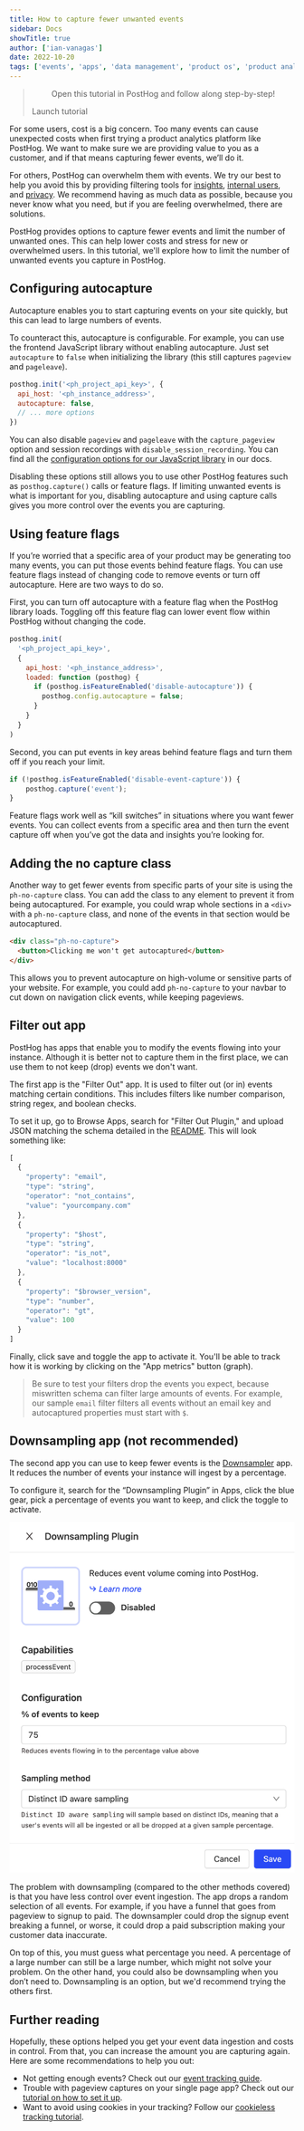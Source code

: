 ```yaml
---
title: How to capture fewer unwanted events
sidebar: Docs
showTitle: true
author: ['ian-vanagas']
date: 2022-10-20
tags: ['events', 'apps', 'data management', 'product os', 'product analytics']
---
```


> <p align="center">Open this tutorial in PostHog and follow along step-by-step!</p> <CallToAction href="https://app.posthog.com/#panel=docs:/tutorials/fewer-unwanted-events" size="sm" className="mt-auto self-start sm:w-auto !w-full">Launch tutorial</CallToAction>

For some users, cost is a big concern. Too many events can cause unexpected costs when first trying a product analytics platform like PostHog. We want to make sure we are providing value to you as a customer, and if that means capturing fewer events, we’ll do it.

For others, PostHog can overwhelm them with events. We try our best to help you avoid this by providing filtering tools for [insights](/manual/insights), [internal users](/tutorials/filter-internal-users), and [privacy](/tutorials/property-filter). We recommend having as much data as possible, because you never know what you need, but if you are feeling overwhelmed, there are solutions.

PostHog provides options to capture fewer events and limit the number of unwanted ones. This can help lower costs and stress for new or overwhelmed users. In this tutorial, we'll explore how to limit the number of unwanted events you capture in PostHog. 

## Configuring autocapture

Autocapture enables you to start capturing events on your site quickly, but this can lead to large numbers of events. 

To counteract this, autocapture is configurable. For example, you can use the frontend JavaScript library without enabling autocapture. Just set `autocapture` to `false` when initializing the library (this still captures `pageview` and `pageleave`).

```js
posthog.init('<ph_project_api_key>', {
  api_host: '<ph_instance_address>',
  autocapture: false,
  // ... more options
})
```

You can also disable `pageview` and `pageleave` with the `capture_pageview` option and session recordings with `disable_session_recording`. You can find all the [configuration options for our JavaScript library](/docs/integrate/client/js#config) in our docs.

Disabling these options still allows you to use other PostHog features such as `posthog.capture()` calls or feature flags. If limiting unwanted events is what is important for you, disabling autocapture and using capture calls gives you more control over the events you are capturing. 

## Using feature flags

If you’re worried that a specific area of your product may be generating too many events, you can put those events behind feature flags. You can use feature flags instead of changing code to remove events or turn off autocapture. Here are two ways to do so.

First, you can turn off autocapture with a feature flag when the PostHog library loads. Toggling off this feature flag can lower event flow within PostHog without changing the code.

```js
posthog.init(
  '<ph_project_api_key>',
  { 
    api_host: '<ph_instance_address>',
    loaded: function (posthog) {
      if (posthog.isFeatureEnabled('disable-autocapture')) {
        posthog.config.autocapture = false;
      }
    }
  }
)
```

Second, you can put events in key areas behind feature flags and turn them off if you reach your limit.

```js
if (!posthog.isFeatureEnabled('disable-event-capture')) {
	posthog.capture('event');
}
```

Feature flags work well as “kill switches” in situations where you want fewer events. You can collect events from a specific area and then turn the event capture off when you’ve got the data and insights you’re looking for.

## Adding the no capture class

Another way to get fewer events from specific parts of your site is using the `ph-no-capture` class. You can add the class to any element to prevent it from being autocaptured. For example, you could wrap whole sections in a `<div>` with a `ph-no-capture` class, and none of the events in that section would be autocaptured.

```html
<div class="ph-no-capture">
  <button>Clicking me won't get autocaptured</button>
</div>
```

This allows you to prevent autocapture on high-volume or sensitive parts of your website. For example, you could add `ph-no-capture` to your navbar to cut down on navigation click events, while keeping pageviews. 

## Filter out app

PostHog has apps that enable you to modify the events flowing into your instance. Although it is better not to capture them in the first place, we can use them to not keep (drop) events we don't want.

The first app is the "Filter Out" app. It is used to filter out (or in) events matching certain conditions. This includes filters like number comparison, string regex, and boolean checks.

To set it up, go to Browse Apps, search for "Filter Out Plugin," and upload JSON matching the schema detailed in the [README](https://github.com/posthog/posthog-filter-out-plugin). This will look something like:

```js
[
  {
    "property": "email",
    "type": "string",
    "operator": "not_contains",
    "value": "yourcompany.com"
  },
  {
    "property": "$host",
    "type": "string",
    "operator": "is_not",
    "value": "localhost:8000"
  },
  {
    "property": "$browser_version",
    "type": "number",
    "operator": "gt",
    "value": 100
  }
]
```
Finally, click save and toggle the app to activate it. You'll be able to track how it is working by clicking on the "App metrics" button (graph).

> Be sure to test your filters drop the events you expect, because miswritten schema can filter large amounts of events. For example, our sample `email` filter filters all events without an email key and autocaptured properties must start with `$`.

## Downsampling app (not recommended)

The second app you can use to keep fewer events is the [Downsampler](/docs/apps/downsampling) app. It reduces the number of events your instance will ingest by a percentage.

To configure it, search for the “Downsampling Plugin” in Apps, click the blue gear, pick a percentage of events you want to keep, and click the toggle to activate.

![Downsampler app](../images/tutorials/fewer-unwanted-events/downsampler.png)

The problem with downsampling (compared to the other methods covered) is that you have less control over event ingestion. The app drops a random selection of all events. For example, if you have a funnel that goes from pageview to signup to paid. The downsampler could drop the signup event breaking a funnel, or worse, it could drop a paid subscription making your customer data inaccurate.

On top of this, you must guess what percentage you need. A percentage of a large number can still be a large number, which might not solve your problem. On the other hand, you could also be downsampling when you don’t need to. Downsampling is an option, but we'd recommend trying the others first.

## Further reading

Hopefully, these options helped you get your event data ingestion and costs in control. From that, you can increase the amount you are capturing again. Here are some recommendations to help you out:

- Not getting enough events? Check out our [event tracking guide](/tutorials/event-tracking-guide).
- Trouble with pageview captures on your single page app? Check out our [tutorial on how to set it up](/tutorials/spa).
- Want to avoid using cookies in your tracking? Follow our [cookieless tracking tutorial](/tutorials/cookieless-tracking).
